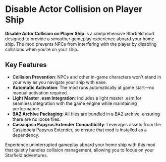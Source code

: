 # Disable Actor Collision on Player Ship

**Disable Actor Collision on Player Ship** is a comprehensive Starfield mod designed to provide a smoother gameplay experience aboard your home ship. The mod prevents NPCs from interfering with the player by disabling collisions when you’re on your ship.

## Key Features

- **Collision Prevention**: NPCs and other in-game characters won't stand in your way as you navigate your ship with ease.
- **Automatic Activation**: The mod runs automatically at game start—no manual activation required.
- **Light Master .esm Integration**: Includes a light master .esm for seamless integration with the game engine while maintaining performance.
- **BA2 Archive Packaging**: All files are bundled in a BA2 archive, ensuring there are no loose files.
- **Cassiopeia Papyrus Extender Compatibility**: Leverages assets from the Cassiopeia Papyrus Extender, so ensure that mod is installed as a dependency.

Experience uninterrupted gameplay aboard your home ship with this mod that quietly handles collision management, allowing you to focus on your Starfield adventures.
